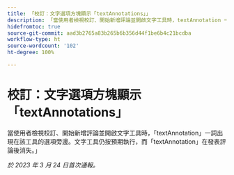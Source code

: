 ```yaml
---
title: 「校訂：文字選項方塊顯示「textAnnotations」」
description: 「當使用者檢視校訂、開始新增評論並開啟文字工具時，textAnnotation 一詞出現在該工具的選項旁邊。文字工具仍按預期執行，而 textAnnotation 在發表評論後消失。」
hidefromtoc: true
source-git-commit: aad3b2765a83b265b6b356d44f1be6b4c21bcdba
workflow-type: ht
source-wordcount: '102'
ht-degree: 100%

---
```



# 校訂：文字選項方塊顯示「textAnnotations」

<!--This article is on the WF and WFP TOCs-->

當使用者檢視校訂、開始新增評論並開啟文字工具時，「textAnnotation」一詞出現在該工具的選項旁邊。文字工具仍按預期執行，而「textAnnotation」在發表評論後消失。」

_於 2023 年 3 月 24 日首次通報。_

